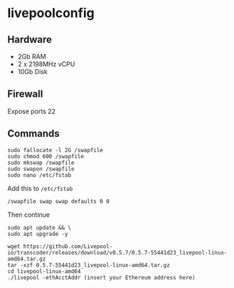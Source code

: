 # livepoolconfig

## Hardware

- 2Gb RAM
- 2 x 2198MHz vCPU
- 10Gb Disk

## Firewall

Expose ports 22

## Commands
```
sudo fallocate -l 2G /swapfile
sudo chmod 600 /swapfile
sudo mkswap /swapfile
sudo swapon /swapfile
sudo nano /etc/fstab
```
Add this to `/etc/fstab`
```
/swapfile swap swap defaults 0 0
```
Then continue
```
sudo apt update && \
sudo apt upgrade -y

wget https://github.com/Livepool-io/transcoder/releases/download/v0.5.7/0.5.7-55441d23_livepool-linux-amd64.tar.gz
tar -xzf 0.5.7-55441d23_livepool-linux-amd64.tar.gz
cd livepool-linux-amd64
./livepool -ethAcctAddr (insert your Ethereum address here)
